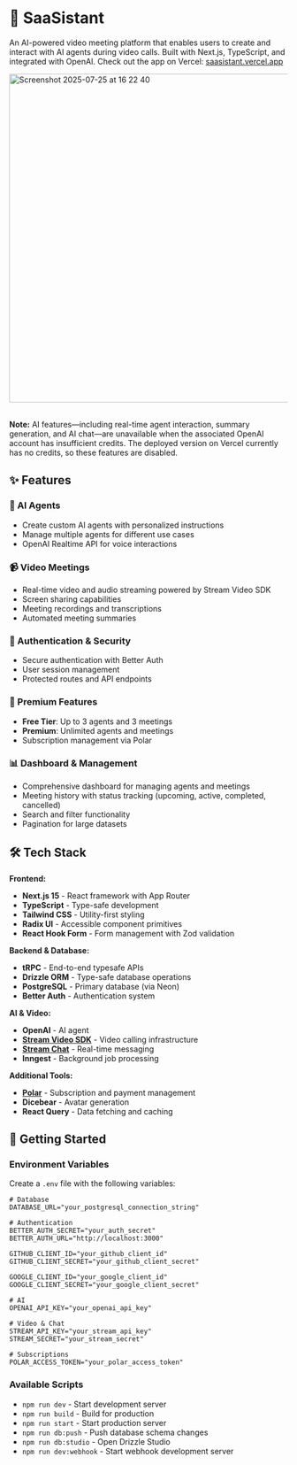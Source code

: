 # 🤖 SaaSistant

An AI-powered video meeting platform that enables users to create and interact with AI agents during video calls. Built with Next.js, TypeScript, and integrated with OpenAI. Check out the app on Vercel: [saasistant.vercel.app](https://saa-sistant.vercel.app)

<img width="1025" height="594" alt="Screenshot 2025-07-25 at 16 22 40" src="https://github.com/user-attachments/assets/37970df4-81e6-413b-90df-248ab249e4bb" />

<br/>
<br/>

**Note:** AI features—including real-time agent interaction, summary generation, and AI chat—are unavailable when the associated OpenAI account has insufficient credits. The deployed version on Vercel currently has no credits, so these features are disabled.

## ✨ Features

### 🤖 AI Agents
- Create custom AI agents with personalized instructions
- Manage multiple agents for different use cases
- OpenAI Realtime API for voice interactions

### 📹 Video Meetings  
- Real-time video and audio streaming powered by Stream Video SDK
- Screen sharing capabilities
- Meeting recordings and transcriptions
- Automated meeting summaries

### 🔐 Authentication & Security
- Secure authentication with Better Auth
- User session management
- Protected routes and API endpoints

### 💎 Premium Features
- **Free Tier**: Up to 3 agents and 3 meetings
- **Premium**: Unlimited agents and meetings
- Subscription management via Polar

### 📊 Dashboard & Management
- Comprehensive dashboard for managing agents and meetings
- Meeting history with status tracking (upcoming, active, completed, cancelled)
- Search and filter functionality
- Pagination for large datasets

## 🛠️ Tech Stack

**Frontend:**
- **Next.js 15** - React framework with App Router
- **TypeScript** - Type-safe development
- **Tailwind CSS** - Utility-first styling
- **Radix UI** - Accessible component primitives
- **React Hook Form** - Form management with Zod validation

**Backend & Database:**
- **tRPC** - End-to-end typesafe APIs
- **Drizzle ORM** - Type-safe database operations
- **PostgreSQL** - Primary database (via Neon)
- **Better Auth** - Authentication system

**AI & Video:**
- **OpenAI** - AI agent
- **[Stream Video SDK](https://getstream.io/)** - Video calling infrastructure
- **[Stream Chat](https://getstream.io/)** - Real-time messaging
- **Inngest** - Background job processing

**Additional Tools:**
- **[Polar](https://polar.sh/)** - Subscription and payment management
- **Dicebear** - Avatar generation
- **React Query** - Data fetching and caching

## 🚀 Getting Started

### Environment Variables

Create a `.env` file with the following variables:

```env
# Database
DATABASE_URL="your_postgresql_connection_string"

# Authentication
BETTER_AUTH_SECRET="your_auth_secret"
BETTER_AUTH_URL="http://localhost:3000"

GITHUB_CLIENT_ID="your_github_client_id"
GITHUB_CLIENT_SECRET="your_github_client_secret"

GOOGLE_CLIENT_ID="your_google_client_id"
GOOGLE_CLIENT_SECRET="your_google_client_secret"

# AI
OPENAI_API_KEY="your_openai_api_key"

# Video & Chat
STREAM_API_KEY="your_stream_api_key"
STREAM_SECRET="your_stream_secret"

# Subscriptions
POLAR_ACCESS_TOKEN="your_polar_access_token"
```

### Available Scripts

- `npm run dev` - Start development server
- `npm run build` - Build for production
- `npm run start` - Start production server
- `npm run db:push` - Push database schema changes
- `npm run db:studio` - Open Drizzle Studio
- `npm run dev:webhook` - Start webhook development server
